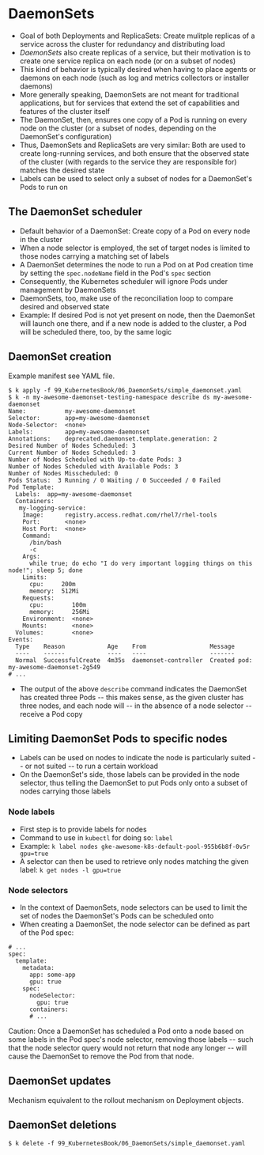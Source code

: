 # DaemonSets

* Goal of both Deployments and ReplicaSets: Create mulitple replicas of a service across the cluster for redundancy and distributing load
* _DaemonSets_ also create replicas of a service, but their motivation is to create one service replica on each node (or on a subset of nodes)
* This kind of behavior is typically desired when having to place agents or daemons on each node (such as log and metrics collectors or installer daemons)
* More generally speaking, DaemonSets are not meant for traditional applications, but for services that extend the set of capabilities and features of the cluster itself
* The DaemonSet, then, ensures one copy of a Pod is running on every node on the cluster (or a subset of nodes, depending on the DaemonSet's configuration)
* Thus, DaemonSets and ReplicaSets are very similar: Both are used to create long-running services, and both ensure that the observed state of the cluster (with regards to the service they are responsible for) matches the desired state
* Labels can be used to select only a subset of nodes for a DaemonSet's Pods to run on

## The DaemonSet scheduler

* Default behavior of a DaemonSet: Create copy of a Pod on every node in the cluster
* When a node selector is employed, the set of target nodes is limited to those nodes carrying a matching set of labels
* A DaemonSet determines the node to run a Pod on at Pod creation time by setting the `spec.nodeName` field in the Pod's `spec` section
* Consequently, the Kubernetes scheduler will ignore Pods under management by DaemonSets
* DaemonSets, too, make use of the reconciliation loop to compare desired and observed state 
* Example: If desired Pod is not yet present on node, then the DaemonSet will launch one there, and if a new node is added to the cluster, a Pod will be scheduled there, too, by the same logic

## DaemonSet creation

Example manifest see YAML file.

```
$ k apply -f 99_KubernetesBook/06_DaemonSets/simple_daemonset.yaml
$ k -n my-awesome-daemonset-testing-namespace describe ds my-awesome-daemonset
Name:           my-awesome-daemonset
Selector:       app=my-awesome-daemonset
Node-Selector:  <none>
Labels:         app=my-awesome-daemonset
Annotations:    deprecated.daemonset.template.generation: 2
Desired Number of Nodes Scheduled: 3
Current Number of Nodes Scheduled: 3
Number of Nodes Scheduled with Up-to-date Pods: 3
Number of Nodes Scheduled with Available Pods: 3
Number of Nodes Misscheduled: 0
Pods Status:  3 Running / 0 Waiting / 0 Succeeded / 0 Failed
Pod Template:
  Labels:  app=my-awesome-daemonset
  Containers:
   my-logging-service:
    Image:      registry.access.redhat.com/rhel7/rhel-tools
    Port:       <none>
    Host Port:  <none>
    Command:
      /bin/bash
      -c
    Args:
      while true; do echo "I do very important logging things on this node!"; sleep 5; done
    Limits:
      cpu:     200m
      memory:  512Mi
    Requests:
      cpu:        100m
      memory:     256Mi
    Environment:  <none>
    Mounts:       <none>
  Volumes:        <none>
Events:
  Type    Reason            Age    From                  Message
  ----    ------            ----   ----                  -------
  Normal  SuccessfulCreate  4m35s  daemonset-controller  Created pod: my-awesome-daemonset-2g549
# ...
```

* The output of the above `describe` command indicates the DaemonSet has created three Pods -- this makes sense, as the given cluster has three nodes, and each node will -- in the absence of a node selector -- receive a Pod copy

## Limiting DaemonSet Pods to specific nodes

* Labels can be used on nodes to indicate the node is particularly suited -- or not suited -- to run a certain workload
* On the DaemonSet's side, those labels can be provided in the node selector, thus telling the DaemonSet to put Pods only onto a subset of nodes carrying those labels

### Node labels

* First step is to provide labels for nodes
* Command to use in `kubectl` for doing so: `label`
* Example: `k label nodes gke-awesome-k8s-default-pool-955b6b8f-0v5r gpu=true`
* A selector can then be used to retrieve only nodes matching the given label: `k get nodes -l gpu=true`

### Node selectors

* In the context of DaemonSets, node selectors can be used to limit the set of nodes the DaemonSet's Pods can be scheduled onto
* When creating a DaemonSet, the node selector can be defined as part of the Pod spec:

```
# ...
spec:
  template: 
    metadata:
      app: some-app
      gpu: true
    spec:
      nodeSelector:
        gpu: true
      containers:
      # ...
```

Caution: Once a DaemonSet has scheduled a Pod onto a node based on some labels in the Pod spec's node selector, removing those labels -- such that the node selector query would not return that node any longer -- will cause the DaemonSet to remove the Pod from that node.

## DaemonSet updates

Mechanism equivalent to the rollout mechanism on Deployment objects.

## DaemonSet deletions

```
$ k delete -f 99_KubernetesBook/06_DaemonSets/simple_daemonset.yaml
```



